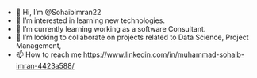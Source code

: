 - 👋 Hi, I’m @Sohaibimran22
- 👀 I’m interested in learning new technologies.
- 🌱 I’m currently learning working as a software Consultant.
- 💞️ I’m looking to collaborate on projects related to Data Science, Project Management, 
- 📫 How to reach me https://www.linkedin.com/in/muhammad-sohaib-imran-4423a588/

<!---
Sohaibimran22/Sohaibimran22 is a ✨ special ✨ repository because its `README.md` (this file) appears on your GitHub profile.
You can click the Preview link to take a look at your changes.
--->
